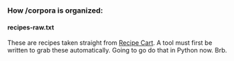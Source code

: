 
### How /corpora is organized:

#### recipes-raw.txt
These are recipes taken straight from [Recipe Cart](http://www.getrecipecart.com/popular). A tool must first be
written to grab these automatically. Going to go do that in Python now. Brb.